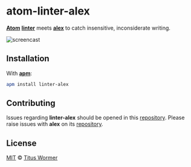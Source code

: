 # atom-linter-alex

[**Atom**][atom] [**linter**][linter] meets [**alex**][alex] to catch
insensitive, inconsiderate writing.

![screencast][]

## Installation

With [**apm**][apm]:

```sh
apm install linter-alex
```

## Contributing

Issues regarding **linter-alex** should be opened in this
[repository][linter-issues].
Please raise issues with **alex** on its [repository][alex-issues].

## License

[MIT][license] © [Titus Wormer][author]

<!-- Definitions. -->

[atom]: https://atom.io

[linter]: https://github.com/AtomLinter/Linter

[alex]: https://github.com/wooorm/alex

[screencast]: https://rawgit.com/wooorm/atom-linter-alex/master/screencast.gif

[apm]: https://github.com/atom/apm

[license]: LICENSE

[author]: http://wooorm.com

[linter-issues]: https://github.com/wooorm/atom-linter-alex/issues

[alex-issues]: https://github.com/wooorm/alex/issues
